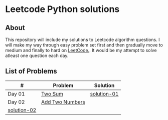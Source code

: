# Leetcode Python solutions

## About

This repository will include my solutions to Leetcode algorithm questions. I will make my way through easy problem set first and then gradually move to medium and finally to hard on [LeetCode.](https://leetcode.com/). It would be my attempt to solve atleast one question each day.


## List of Problems

| #    | Problem                                                                                                                                                         | Solution                                                                               |
| ---- | --------------------------------------------------------------------------------------------------------------------------------------------------------------- | -------------------------------------------------------------------------------------- |
| Day 01   | [Two Sum](https://leetcode.com/problems/two-sum/)                                                                                                               | [solution-01](https://github.com/echoIshwor/leetcode/blob/main/EASY/01.py)
| Day 02    | [Add Two Numbers](https://leetcode.com/problems/add-two-numbers)
| [solution-02](https://github.com/echoIshwor/leetcode/blob/main/EASY/02.py)